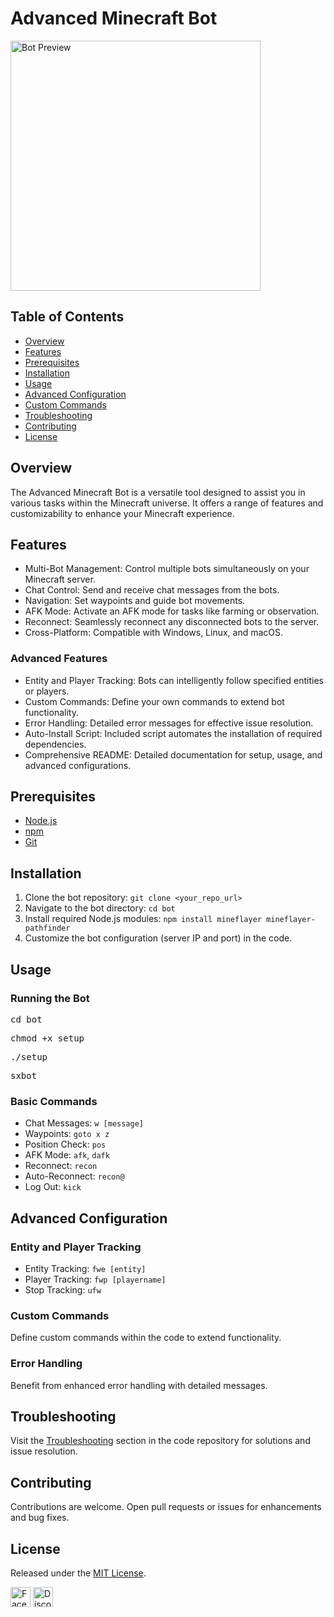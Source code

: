 
<!DOCTYPE html>
<html>

<head>
    <title>Advanced Minecraft Bot</title>
    <style>
        /* Add your custom CSS styles here */
    </style>
</head>

<body>

<h1>Advanced Minecraft Bot</h1>

<img src="bot_preview.png" alt="Bot Preview" width="400">

<h2>Table of Contents</h2>
<ul>
    <li><a href="#overview">Overview</a></li>
    <li><a href="#features">Features</a></li>
    <li><a href="#prerequisites">Prerequisites</a></li>
    <li><a href="#installation">Installation</a></li>
    <li><a href="#usage">Usage</a></li>
    <li><a href="#advanced-configuration">Advanced Configuration</a></li>
    <li><a href="#custom-commands">Custom Commands</a></li>
    <li><a href="#troubleshooting">Troubleshooting</a></li>
    <li><a href="#contributing">Contributing</a></li>
    <li><a href="#license">License</a></li>
</ul>

<h2 id="overview">Overview</h2>

<p>The Advanced Minecraft Bot is a versatile tool designed to assist you in various tasks within the Minecraft universe. It offers a range of features and customizability to enhance your Minecraft experience.</p>

<h2 id="features">Features</h2>

<ul>
    <li>Multi-Bot Management: Control multiple bots simultaneously on your Minecraft server.</li>
    <li>Chat Control: Send and receive chat messages from the bots.</li>
    <li>Navigation: Set waypoints and guide bot movements.</li>
    <li>AFK Mode: Activate an AFK mode for tasks like farming or observation.</li>
    <li>Reconnect: Seamlessly reconnect any disconnected bots to the server.</li>
    <li>Cross-Platform: Compatible with Windows, Linux, and macOS.</li>
</ul>

<h3>Advanced Features</h3>

<ul>
    <li>Entity and Player Tracking: Bots can intelligently follow specified entities or players.</li>
    <li>Custom Commands: Define your own commands to extend bot functionality.</li>
    <li>Error Handling: Detailed error messages for effective issue resolution.</li>
    <li>Auto-Install Script: Included script automates the installation of required dependencies.</li>
    <li>Comprehensive README: Detailed documentation for setup, usage, and advanced configurations.</li>
</ul>

<h2 id="prerequisites">Prerequisites</h2>

<ul>
    <li><a href="https://nodejs.org/en/download/">Node.js</a></li>
    <li><a href="https://www.npmjs.com/get-npm">npm</a></li>
    <li><a href="https://git-scm.com/downloads">Git</a></li>
</ul>

<h2 id="installation">Installation</h2>

<ol>
    <li>Clone the bot repository: <code>git clone &lt;your_repo_url&gt;</code></li>
    <li>Navigate to the bot directory: <code>cd bot</code></li>
    <li>Install required Node.js modules: <code>npm install mineflayer mineflayer-pathfinder</code></li>
    <li>Customize the bot configuration (server IP and port) in the code.</li>
</ol>

<h2 id="usage">Usage</h2>

<h3>Running the Bot</h3>
<pre>cd bot</pre>

<pre>chmod +x setup</pre>
<pre>./setup</pre>
<pre>sxbot</pre>

<h3>Basic Commands</h3>

<ul>
    <li>Chat Messages: <code>w [message]</code></li>
    <li>Waypoints: <code>goto x z</code></li>
    <li>Position Check: <code>pos</code></li>
    <li>AFK Mode: <code>afk</code>, <code>dafk</code></li>
    <li>Reconnect: <code>recon</code></li>
    <li>Auto-Reconnect: <code>recon@</code></li>
    <li>Log Out: <code>kick</code></li>
</ul>

<h2 id="advanced-configuration">Advanced Configuration</h2>

<h3>Entity and Player Tracking</h3>

<ul>
    <li>Entity Tracking: <code>fwe [entity]</code></li>
    <li>Player Tracking: <code>fwp [playername]</code></li>
    <li>Stop Tracking: <code>ufw</code></li>
</ul>

<h3>Custom Commands</h3>

<p>Define custom commands within the code to extend functionality.</p>

<h3>Error Handling</h3>

<p>Benefit from enhanced error handling with detailed messages.</p>

<h2 id="troubleshooting">Troubleshooting</h2>

<p>Visit the <a href="#troubleshooting">Troubleshooting</a> section in the code repository for solutions and issue resolution.</p>

<h2 id="contributing">Contributing</h2>

<p>Contributions are welcome. Open pull requests or issues for enhancements and bug fixes.</p>

<h2 id="license">License</h2>

<p>Released under the <a href="LICENSE">MIT License</a>.</p>

<p>
    <a href="https://www.facebook.com/yourfacebookpage"><img src="facebook_icon.png" alt="Facebook" width="32"></a>
    <a href="https://discord.gg/yourdiscord"><img src="discord_icon.png" alt="Discord" width="32"></a>
</p>

</body>

</html>
